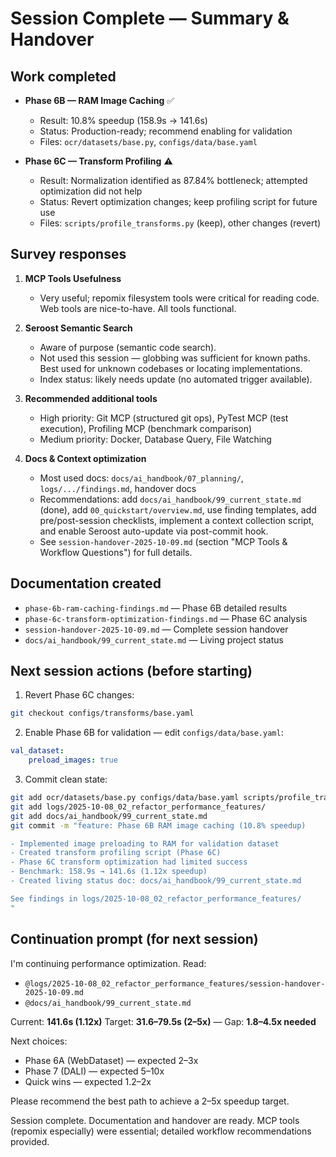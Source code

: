 # Session Complete — Summary & Handover

## Work completed
- **Phase 6B — RAM Image Caching** ✅
    - Result: 10.8% speedup (158.9s → 141.6s)
    - Status: Production-ready; recommend enabling for validation
    - Files: `ocr/datasets/base.py`, `configs/data/base.yaml`

- **Phase 6C — Transform Profiling** ⚠️
    - Result: Normalization identified as 87.84% bottleneck; attempted optimization did not help
    - Status: Revert optimization changes; keep profiling script for future use
    - Files: `scripts/profile_transforms.py` (keep), other changes (revert)

## Survey responses
1. **MCP Tools Usefulness**
     - Very useful; repomix filesystem tools were critical for reading code. Web tools are nice-to-have. All tools functional.

2. **Seroost Semantic Search**
     - Aware of purpose (semantic code search).
     - Not used this session — globbing was sufficient for known paths. Best used for unknown codebases or locating implementations.
     - Index status: likely needs update (no automated trigger available).

3. **Recommended additional tools**
     - High priority: Git MCP (structured git ops), PyTest MCP (test execution), Profiling MCP (benchmark comparison)
     - Medium priority: Docker, Database Query, File Watching

4. **Docs & Context optimization**
     - Most used docs: `docs/ai_handbook/07_planning/`, `logs/.../findings.md`, handover docs
     - Recommendations: add `docs/ai_handbook/99_current_state.md` (done), add `00_quickstart/overview.md`, use finding templates, add pre/post-session checklists, implement a context collection script, and enable Seroost auto-update via post-commit hook.
     - See `session-handover-2025-10-09.md` (section "MCP Tools & Workflow Questions") for full details.

## Documentation created
- `phase-6b-ram-caching-findings.md` — Phase 6B detailed results
- `phase-6c-transform-optimization-findings.md` — Phase 6C analysis
- `session-handover-2025-10-09.md` — Complete session handover
- `docs/ai_handbook/99_current_state.md` — Living project status

## Next session actions (before starting)
1. Revert Phase 6C changes:
```bash
git checkout configs/transforms/base.yaml
```

2. Enable Phase 6B for validation — edit `configs/data/base.yaml`:
```yaml
val_dataset:
    preload_images: true
```

3. Commit clean state:
```bash
git add ocr/datasets/base.py configs/data/base.yaml scripts/profile_transforms.py
git add logs/2025-10-08_02_refactor_performance_features/
git add docs/ai_handbook/99_current_state.md
git commit -m "feature: Phase 6B RAM image caching (10.8% speedup)

- Implemented image preloading to RAM for validation dataset
- Created transform profiling script (Phase 6C)
- Phase 6C transform optimization had limited success
- Benchmark: 158.9s → 141.6s (1.12x speedup)
- Created living status doc: docs/ai_handbook/99_current_state.md

See findings in logs/2025-10-08_02_refactor_performance_features/
"
```

## Continuation prompt (for next session)
I'm continuing performance optimization. Read:
- `@logs/2025-10-08_02_refactor_performance_features/session-handover-2025-10-09.md`
- `@docs/ai_handbook/99_current_state.md`

Current: **141.6s (1.12x)**
Target: **31.6–79.5s (2–5x)** — Gap: **1.8–4.5x needed**

Next choices:
- Phase 6A (WebDataset) — expected 2–3x
- Phase 7 (DALI) — expected 5–10x
- Quick wins — expected 1.2–2x

Please recommend the best path to achieve a 2–5x speedup target.

Session complete. Documentation and handover are ready. MCP tools (repomix especially) were essential; detailed workflow recommendations provided.
